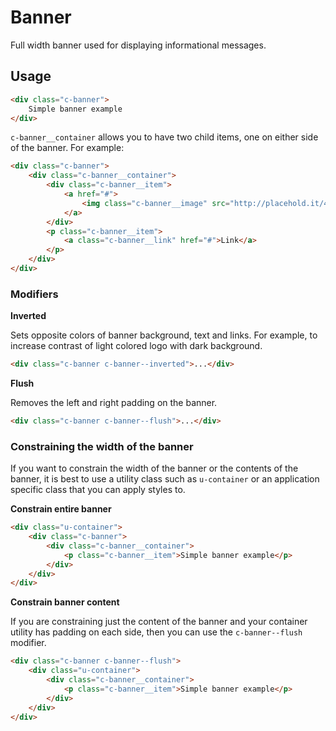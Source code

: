 # Banner

Full width banner used for displaying informational messages.

## Usage

```html
<div class="c-banner">
    Simple banner example
</div>
```

`c-banner__container` allows you to have two child items, one on either side of the banner. For example:

```html
<div class="c-banner">
    <div class="c-banner__container">
        <div class="c-banner__item">
            <a href="#">
                <img class="c-banner__image" src="http://placehold.it/430x36" alt=""/>
            </a>
        </div>
        <p class="c-banner__item">
            <a class="c-banner__link" href="#">Link</a>
        </p>
    </div> 
</div>
```

### Modifiers

**Inverted**

Sets opposite colors of banner background, text and links. For example, to increase contrast of light colored logo with dark background.

```html
<div class="c-banner c-banner--inverted">...</div>
```

**Flush**

Removes the left and right padding on the banner.

```html
<div class="c-banner c-banner--flush">...</div>
```

### Constraining the width of the banner

If you want to constrain the width of the banner or the contents of the banner, it is best to use a utility class such as `u-container` or an application specific class that you can apply styles to.

**Constrain entire banner**

```html
<div class="u-container">
    <div class="c-banner">
        <div class="c-banner__container">
            <p class="c-banner__item">Simple banner example</p> 
        </div>
    </div>
</div>
```

**Constrain banner content**

If you are constraining just the content of the banner and your container utility has padding on each side, then you can use the `c-banner--flush` modifier.

```html
<div class="c-banner c-banner--flush">
    <div class="u-container">
        <div class="c-banner__container">
            <p class="c-banner__item">Simple banner example</p> 
        </div>
    </div>
</div>
```

